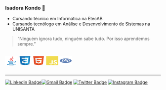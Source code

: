 ### Isadora Kondo 👋

* Cursando técnico em Informática na EtecAB 
* Cursando tecnólogo em Análise e Desenvolvimento de Sistemas na UNISANTA
>  “Ninguém ignora tudo, ninguém sabe tudo. Por isso aprendemos sempre.”

</div>
<div style="display: inline_block"><br>
  <img align="center" alt="Elo-Java" height="30" width="40" src="https://raw.githubusercontent.com/devicons/devicon/master/icons/java/java-original.svg">
  <img align="center" alt="Elo-CSS" height="30" width="40" src="https://raw.githubusercontent.com/devicons/devicon/master/icons/css3/css3-original.svg">
  <img align="center" alt="Elo-HTML" height="30" width="40" src="https://raw.githubusercontent.com/devicons/devicon/master/icons/html5/html5-original.svg">
  <img align="center" alt="Elo-Js" height="30" width="40" src="https://raw.githubusercontent.com/devicons/devicon/master/icons/javascript/javascript-plain.svg">
  <img align="center" alt="Elo-PHP" height="30" width="40" src="https://raw.githubusercontent.com/devicons/devicon/master/icons/php/php-plain.svg">
</div>
<div style="display: inline_block"><br>
  
---
[![Linkedin Badge](https://img.shields.io/badge/-LinkedIn-blue?style=flat-square&logo=Linkedin&logoColor=white&link=https://www.linkedin.com/in/isadora-kondo-110a65207/)](https://www.linkedin.com/in/isadora-kondo-110a65207/)[![Gmail Badge](https://img.shields.io/badge/-kondoiqcdev@gmail.com-6633cc?style=flat-square&logo=Gmail&logoColor=white&link=mailto:kondoiqcdev@gmail.com)](mailto:kondoiqcdev@gmail.com)
[![Twitter Badge](https://img.shields.io/badge/-@kondo_isadora-6633cc?style=flat-square&labelColor=6633cc&logo=twitter&logoColor=white&link=https://twitter.com/kondo_isadora)](https://twitter.com/kondo_isadora) 
[![Instagram Badge](https://img.shields.io/badge/-Instagram-violet?style=flat-square&logo=Instagram&logoColor=white&link=https://www.instagram.com/iqckondo_/)](https://www.instagram.com/iqckondo_/)



